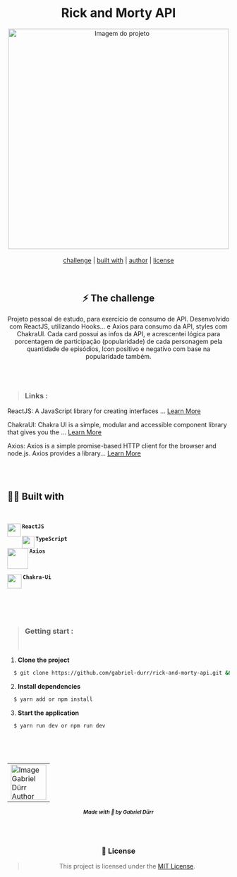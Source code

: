<h1 align="center" class="line-1 anim-typewriter"> Rick and Morty API</h1>

<div align="center">
        <img align="center" src="https://media0.giphy.com/media/3NNpk1wESqMUp3sYuR/giphy.gif?cid=790b7611008ac1250e0934e9ffec916a431c7aa6c8dd96a3&rid=giphy.gif&ct=g" alt="Imagem do projeto" width="500px"> 
        
</div>

<br/>

<div align="center"  class="links">
        <a href="#challenge">challenge</a> |
        <a href="#built_with">built with</a> |
        <a href="#author">author</a> |
        <a href="#license">license</a> 
</div>

<br/>
<br/>

<h2 id="challenge"  align="center">⚡ The challenge </h2>

<div align="center">
        <p> Projeto pessoal de estudo, para exercício de consumo de API. Desenvolvido com ReactJS, utilizando Hooks... e Axios para consumo da API, styles com ChakraUI. Cada card possui as infos da API, e acrescentei  lógica para porcentagem de participação (popularidade) de cada personagem pela quantidade de episódios, Icon positivo e negativo com base na popularidade também.  </p>
</div>

<br/><br/>

> <h3> Links : </h3>

ReactJS: A JavaScript library for creating interfaces ... [Learn More](https://pt-br.reactjs.org/ "Clique para ser redirecionado!")

ChakraUI: Chakra UI is a simple, modular and accessible component library that gives you the ... [Learn More](https://chakra-ui.com/ "Clique para ser redirecionado!")

Axios: Axios is a simple promise-based HTTP client for the browser and node.js. Axios provides a library... [Learn More](https://axios-http.com/ptbr/ "Clique para ser redirecionado!")

<br/><br/>

<h2 id="built_with"> 🧙‍♂️ Built with</h2>

<br>

<div id="react-js">
<img align="left" src="https://img.icons8.com/officel/30/000000/react.png" width="30px"/> 
    <p align="left"><code><b>ReactJS</b></code></p> 
</div>

<div id="typescript">
        <img align="left"  class="icon" src="https://img.icons8.com/external-tal-revivo-shadow-tal-revivo/96/external-typescript-an-open-source-programming-language-developed-and-maintained-by-microsoft-logo-shadow-tal-revivo.png" width="28px"/>
        <p align="left"><code><b>TypeScript</b></code></p>
</div>

<div id="axios">
        <img align="left" class="icon" src="https://avatars.githubusercontent.com/u/32372333?s=280&v=4" width="47px"/>
        <p align="left"><code><b>Axios</b></code></p>
</div>

<br>

<div id="chakra">
        <img align="left" class="icon" src="https://itelofilho.gallerycdn.vsassets.io/extensions/itelofilho/chakra-ui-cheatsheet/0.1.2/1602346378840/Microsoft.VisualStudio.Services.Icons.Default" width="32px"/>
        <p align="left"><code><b>Chakra-Ui</b></code></p>
</div>



<br/>
<br/>
<br/>
<br/>

> <h3> Getting start : </h3>
> <br/>

<div>

1. <b>Clone the project</b>

```bash
  $ git clone https://github.com/gabriel-durr/rick-and-morty-api.git && cd api-rick-and-morty
```

2. <b>Install dependencies</b>

```bash
  $ yarn add or npm install
```

3. <b>Start the application</b>

```bash
  $ yarn run dev or npm run dev
```

<div/>

<br><br>

<h2 id = "author" align="center"></h2>

<table align="center">
  <tr>
      <td>
      <a href="https://github.com/gabriel-durr">
        <img src="https://i.pinimg.com/736x/2d/0a/52/2d0a524829bc30e731bddac6fa0a0d08.jpg" width="80px;" alt="Image Gabriel Dürr Author"/><br>
      </a>
      </td>
  </tr>
</table>

<div align="center">
        <sub><b><em>Made with 💜 by Gabriel Dürr </em></b></sub>
</div>

<br/><br/>

<div align="center">

<h3 id="license" >📝 License</h3>

> This project is licensed under the [MIT License](License).

</div>
